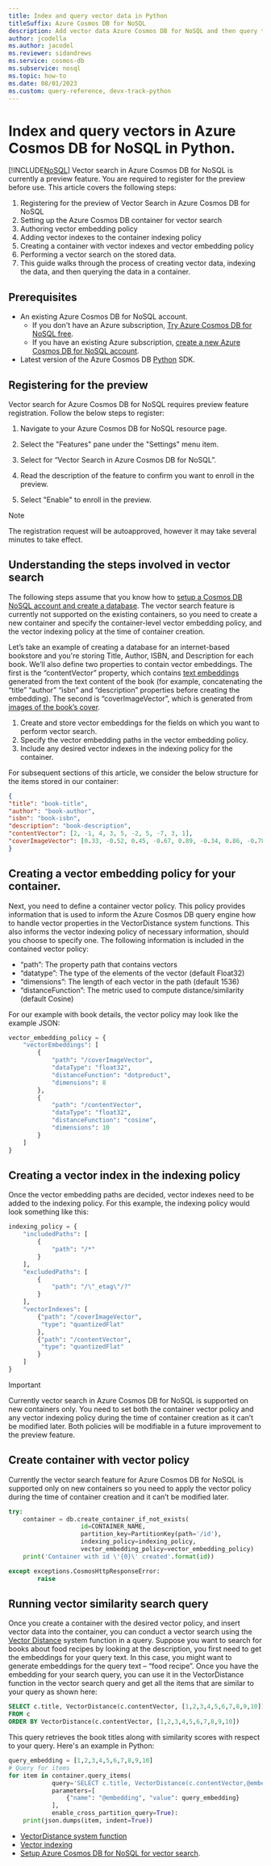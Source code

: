 ```yaml
---
title: Index and query vector data in Python
titleSuffix: Azure Cosmos DB for NoSQL
description: Add vector data Azure Cosmos DB for NoSQL and then query the data efficiently in your Python application.
author: jcodella
ms.author: jacodel
ms.reviewer: sidandrews
ms.service: cosmos-db
ms.subservice: nosql
ms.topic: how-to
ms.date: 08/01/2023
ms.custom: query-reference, devx-track-python
---
```


# Index and query vectors in Azure Cosmos DB for NoSQL in Python. 

[!INCLUDE[NoSQL](../includes/appliesto-nosql.md)]
Vector search in Azure Cosmos DB for NoSQL is currently a preview feature. You are required to register for the preview before use. This article covers the following steps: 

1. Registering for the preview of Vector Search in Azure Cosmos DB for NoSQL 
2. Setting up the Azure Cosmos DB container for vector search 
3. Authoring vector embedding policy 
4. Adding vector indexes to the container indexing policy 
5. Creating a container with vector indexes and vector embedding policy 
6. Performing a vector search on the stored data. 
7. This guide walks through the process of creating vector data, indexing the data, and then querying the data in a container.


## Prerequisites
- An existing Azure Cosmos DB for NoSQL account.
  - If you don't have an Azure subscription, [Try Azure Cosmos DB for NoSQL free](https://cosmos.azure.com/try/).
  - If you have an existing Azure subscription, [create a new Azure Cosmos DB for NoSQL account](how-to-create-account.md).
- Latest version of the Azure Cosmos DB [Python](sdk-python.md) SDK.

## Registering for the preview
Vector search for Azure Cosmos DB for NoSQL requires preview feature registration. Follow the below steps to register: 

1. Navigate to your Azure Cosmos DB for NoSQL resource page.
   
2. Select the "Features" pane under the "Settings" menu item.

3. Select for “Vector Search in Azure Cosmos DB for NoSQL”.

5. Read the description of the feature to confirm you want to enroll in the preview.

6. Select "Enable" to enroll in the preview. 

> [!NOTE]  
> The registration request will be autoapproved, however it may take several minutes to take effect.  

## Understanding the steps involved in vector search 

The following steps assume that you know how to [setup a Cosmos DB NoSQL account and create a database](quickstart-portal.md). The vector search feature is currently not supported on the existing containers, so you need to create a new container and specify the container-level vector embedding policy, and the vector indexing policy at the time of container creation. 

Let’s take an example of creating a database for an internet-based bookstore and you're storing Title, Author, ISBN, and Description for each book. We’ll also define two properties to contain vector embeddings. The first is the “contentVector” property, which contains [text embeddings](../../ai-services/openai/concepts/models.md#embeddings ) generated from the text content of the book (for example, concatenating the “title” “author” “isbn” and “description” properties before creating the embedding). The second is “coverImageVector”, which is generated from [images of the book’s cover](../../ai-services/computer-vision/concept-image-retrieval.md). 

1. Create and store vector embeddings for the fields on which you want to perform vector search. 
2. Specify the vector embedding paths in the vector embedding policy. 
3. Include any desired vector indexes in the indexing policy for the container. 

For subsequent sections of this article, we consider the below structure for the items stored in our container: 

```json
{
"title": "book-title", 
"author": "book-author", 
"isbn": "book-isbn", 
"description": "book-description", 
"contentVector": [2, -1, 4, 3, 5, -2, 5, -7, 3, 1], 
"coverImageVector": [0.33, -0.52, 0.45, -0.67, 0.89, -0.34, 0.86, -0.78] 
} 
```

## Creating a vector embedding policy for your container.
Next, you need to define a container vector policy. This policy provides information that is used to inform the Azure Cosmos DB query engine how to handle vector properties in the VectorDistance system functions. This also informs the vector indexing policy of necessary information, should you choose to specify one.
The following information is included in the contained vector policy:

   * “path”: The property path that contains vectors  
   * “datatype”: The type of the elements of the vector (default Float32)  
   * “dimensions”: The length of each vector in the path (default 1536)  
   * “distanceFunction”: The metric used to compute distance/similarity (default Cosine)  

For our example with book details, the vector policy may look like the example JSON: 

```python 
vector_embedding_policy = { 
    "vectorEmbeddings": [ 
        { 
            "path": "/coverImageVector", 
            "dataType": "float32", 
            "distanceFunction": "dotproduct", 
            "dimensions": 8 
        }, 
        { 
            "path": "/contentVector", 
            "dataType": "float32", 
            "distanceFunction": "cosine", 
            "dimensions": 10 
        } 
    ] 
} 
``` 

## Creating a vector index in the indexing policy 
Once the vector embedding paths are decided, vector indexes need to be added to the indexing policy. For this example, the indexing policy would look something like this: 

```python 
indexing_policy = { 
    "includedPaths": [ 
        { 
            "path": "/*" 
        } 
    ], 
    "excludedPaths": [ 
        { 
            "path": "/\"_etag\"/?" 
        } 
    ], 
    "vectorIndexes": [ 
        {"path": "/coverImageVector", 
         "type": "quantizedFlat" 
        }, 
        {"path": "/contentVector", 
         "type": "quantizedFlat" 
        } 
    ] 
} 
``` 

> [!IMPORTANT]
> Currently vector search in Azure Cosmos DB for NoSQL is supported on new containers only. You need to set both the container vector policy and any vector indexing policy during the time of container creation as it can’t be modified later. Both policies will be modifiable in a future improvement to the preview feature.


## Create container with vector policy 

Currently the vector search feature for Azure Cosmos DB for NoSQL is supported only on new containers so you need to apply the vector policy during the time of container creation and it can’t be modified later.  

```python 
try:     
    container = db.create_container_if_not_exists( 
                    id=CONTAINER_NAME, 
                    partition_key=PartitionKey(path='/id'), 
                    indexing_policy=indexing_policy, 
                    vector_embedding_policy=vector_embedding_policy) 
    print('Container with id \'{0}\' created'.format(id)) 

except exceptions.CosmosHttpResponseError: 
        raise 
``` 

## Running vector similarity search query 

Once you create a container with the desired vector policy, and insert vector data into the container, you can conduct a vector search using the [Vector Distance](query/vectordistance.md) system function in a query. Suppose you want to search for books about food recipes by looking at the description, you first need to get the embeddings for your query text. In this case, you might want to generate embeddings for the query text – “food recipe”. Once you have the embedding for your search query, you can use it in the VectorDistance function in the vector search query and get all the items that are similar to your query as shown here: 

```sql
SELECT c.title, VectorDistance(c.contentVector, [1,2,3,4,5,6,7,8,9,10]) AS SimilarityScore   
FROM c  
ORDER BY VectorDistance(c.contentVector, [1,2,3,4,5,6,7,8,9,10])   
```

This query retrieves the book titles along with similarity scores with respect to your query. Here's an example in Python:

```python 
query_embedding = [1,2,3,4,5,6,7,8,9,10] 
# Query for items 
for item in container.query_items( 
            query='SELECT c.title, VectorDistance(c.contentVector,@embedding) AS SimilarityScore FROM c ORDER BY VectorDistance(c.contentVector,@embedding)', 
            parameters=[ 
                {"name": "@embedding", "value": query_embedding} 
            ], 
            enable_cross_partition_query=True): 
    print(json.dumps(item, indent=True)) 
``` 

- [VectorDistance system function](query/vectordistance.md)
- [Vector indexing](../index-policy.md)
- [Setup Azure Cosmos DB for NoSQL for vector search](../vector-search.md).
